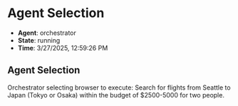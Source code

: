 # Agent Selection

- **Agent**: orchestrator
- **State**: running
- **Time**: 3/27/2025, 12:59:26 PM

## Agent Selection

Orchestrator selecting browser to execute: Search for flights from Seattle to Japan (Tokyo or Osaka) within the budget of $2500-5000 for two people.

